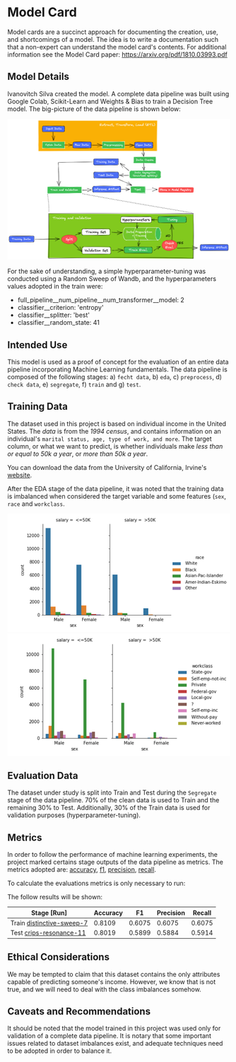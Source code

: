 # Model Card

Model cards are a succinct approach for documenting the creation, use, and shortcomings of a model. The idea is to write a documentation such that a non-expert can understand the model card's contents. For additional information see the Model Card paper: https://arxiv.org/pdf/1810.03993.pdf

## Model Details
Ivanovitch Silva created the model. A complete data pipeline was built using Google Colab, Scikit-Learn and Weights & Bias to train a Decision Tree model. The big-picture of the data pipeline is shown below:

<img width="800" src="../figuras/workflow.png">

For the sake of understanding, a simple hyperparameter-tuning was conducted using a Random Sweep of Wandb, and the hyperparameters values adopted in the train were:

- full_pipeline__num_pipeline__num_transformer__model: 2
- classifier__criterion: 'entropy'
- classifier__splitter: 'best'
- classifier__random_state: 41

## Intended Use
This model is used as a proof of concept for the evaluation of an entire data pipeline incorporating Machine Learning fundamentals. The data pipeline is composed of the following stages: a) ``fecht data``, b) ``eda``, c) ``preprocess``, d) ``check data``, e) ``segregate``, f) ``train`` and g) ``test``.

## Training Data

The dataset used in this project is based on individual income in the United States. The *data* is from the *1994 census*, and contains information on an individual's ``marital status, age, type of work, and more``. The target column, or what we want to predict, is whether individuals make *less than or equal to 50k a year*, or *more than 50k a year*.

You can download the data from the University of California, Irvine's [website](http://archive.ics.uci.edu/ml/datasets/Adult).

After the EDA stage of the data pipeline, it was noted that the training data is imbalanced when considered the target variable and some features (``sex``, ``race`` and ``workclass``. 

<img width="600" src="../figuras/gender_race.png"><img width="600" src="../figuras/gender_workclass.png">


## Evaluation Data
The dataset under study is split into Train and Test during the ``Segregate`` stage of the data pipeline. 70% of the clean data is used to Train and the remaining 30% to Test. Additionally, 30% of the Train data is used for validation purposes (hyperparameter-tuning). 

## Metrics
In order to follow the performance of machine learning experiments, the project marked certains stage outputs of the data pipeline as metrics. The metrics adopted are: [accuracy](https://scikit-learn.org/stable/modules/generated/sklearn.metrics.accuracy_score.html), [f1](https://scikit-learn.org/stable/modules/generated/sklearn.metrics.f1_score.html#sklearn.metrics.f1_score), [precision](https://scikit-learn.org/stable/modules/generated/sklearn.metrics.precision_score.html#sklearn.metrics.precision_score), [recall](https://scikit-learn.org/stable/modules/generated/sklearn.metrics.recall_score.html#sklearn.metrics.recall_score).

To calculate the evaluations metrics is only necessary to run:

The follow results will be shown:

 **Stage [Run]**                        | **Accuracy** | **F1** | **Precision** | **Recall** | 
---------------------------------|--------------|--------|---------------|------------|
 Train [distinctive-sweep-7](https://wandb.ai/ivanovitchm/decision_tree/runs/f40ujfaq/overview?workspace=user-ivanovitchm) | 0.8109       | 0.6075 | 0.6075        | 0.6075     |  
 Test [crips-resonance-11](https://wandb.ai/ivanovitchm/decision_tree/runs/1wg7ibyy/overview?workspace=user-ivanovitchm)  | 0.8019       | 0.5899 | 0.5884        | 0.5914     |


## Ethical Considerations

We may be tempted to claim that this dataset contains the only attributes capable of predicting someone's income. However, we know that is not true, and we will need to deal with the class imbalances somehow.

## Caveats and Recommendations
It should be noted that the model trained in this project was used only for validation of a complete data pipeline. It is notary that some important issues related to dataset imbalances exist, and adequate techniques need to be adopted in order to balance it.